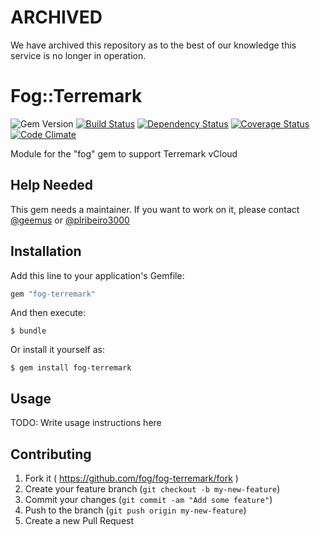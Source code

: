 # ARCHIVED

We have archived this repository as to the best of our knowledge this service is no longer in operation.

# Fog::Terremark

![Gem Version](https://badge.fury.io/rb/fog-terremark.svg) [![Build Status](https://travis-ci.org/fog/fog-terremark.svg?branch=master)](https://travis-ci.org/fog/fog-terremark) [![Dependency Status](https://gemnasium.com/fog/fog-terremark.svg)](https://gemnasium.com/fog/fog-terremark) [![Coverage Status](https://img.shields.io/coveralls/fog/fog-terremark.svg)](https://coveralls.io/r/fog/fog-terremark?branch=master) [![Code Climate](https://codeclimate.com/github/fog/fog-terremark/badges/gpa.svg)](https://codeclimate.com/github/fog/fog-terremark)

Module for the "fog" gem to support Terremark vCloud

## Help Needed

This gem needs a maintainer. If you want to work on it, please contact
[@geemus](mailto:geemus@gmail.com) or [@plribeiro3000](mailto:plribeiro3000@gmail.com)

## Installation

Add this line to your application's Gemfile:

```ruby
gem "fog-terremark"
```

And then execute:

    $ bundle

Or install it yourself as:

    $ gem install fog-terremark

## Usage

TODO: Write usage instructions here

## Contributing

1. Fork it ( https://github.com/fog/fog-terremark/fork )
2. Create your feature branch (`git checkout -b my-new-feature`)
3. Commit your changes (`git commit -am "Add some feature"`)
4. Push to the branch (`git push origin my-new-feature`)
5. Create a new Pull Request
